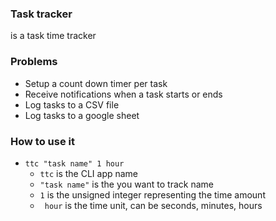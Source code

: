 ### Task tracker
is a task time tracker

### Problems
- Setup a count down timer per task
- Receive notifications when a task starts or ends
- Log tasks to a CSV file
- Log tasks to a google sheet


### How to use it
- `ttc "task name" 1 hour`
   - `ttc` is the CLI app name
   - ` "task name" ` is the you want to track name
   - ` 1 ` is the unsigned integer representing the time amount
   - ` hour` is the time unit, can be seconds, minutes, hours
